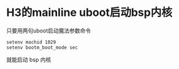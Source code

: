 # H3的mainline uboot启动bsp内核

只要用两句uboot启动魔法参数命令

```
setenv machid 1029
setenv bootm_boot_mode sec
```

就能启动 bsp 内核

